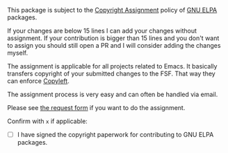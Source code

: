 This package is subject to the [Copyright Assignment](https://www.gnu.org/prep/maintain/html_node/Copyright-Papers.html)
policy of [GNU ELPA](https://elpa.gnu.org/packages/) packages.

If your changes are below 15 lines I can add your changes without assignment. If
your contribution is bigger than 15 lines and you don't want to assign you
should still open a PR and I will consider adding the changes myself.

The assignment is applicable for all projects related to Emacs. It basically
transfers copyright of your submitted changes to the FSF. That way they can
enforce [Copyleft](https://www.gnu.org/copyleft/).

The assignment process is very easy and can often be handled via email.

Please see [the request form](https://git.savannah.gnu.org/cgit/gnulib.git/tree/doc/Copyright/request-assign.future)
if you want to  do the assignment.

Confirm with `x` if applicable:

- [ ] I have signed the copyright paperwork for contributing to GNU ELPA packages.
